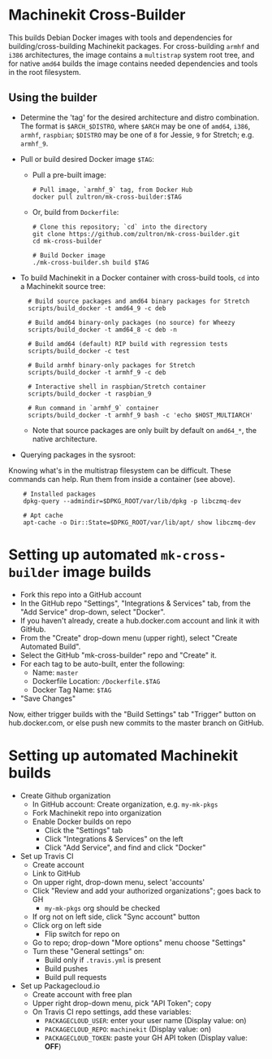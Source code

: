 # Machinekit Cross-Builder

This builds Debian Docker images with tools and dependencies for
building/cross-building Machinekit packages.  For cross-building
`armhf` and `i386` architectures, the image contains a `multistrap`
system root tree, and for native `amd64` builds the image contains
needed dependencies and tools in the root filesystem.

## Using the builder

- Determine the 'tag' for the desired architecture and distro
  combination.  The format is `$ARCH_$DISTRO`, where `$ARCH` may be
  one of `amd64`, `i386`, `armhf`, `raspbian`; `$DISTRO` may be one of
  `8` for Jessie, `9` for Stretch; e.g. `armhf_9`.

- Pull or build desired Docker image `$TAG`:

  - Pull a pre-built image:

        # Pull image, `armhf_9` tag, from Docker Hub
        docker pull zultron/mk-cross-builder:$TAG

  - Or, build from `Dockerfile`:

        # Clone this repository; `cd` into the directory
        git clone https://github.com/zultron/mk-cross-builder.git
        cd mk-cross-builder

        # Build Docker image
        ./mk-cross-builder.sh build $TAG

- To build Machinekit in a Docker container with cross-build tools,
  `cd` into a Machinekit source tree:

        # Build source packages and amd64 binary packages for Stretch
		scripts/build_docker -t amd64_9 -c deb

		# Build amd64 binary-only packages (no source) for Wheezy
		scripts/build_docker -t amd64_8 -c deb -n

		# Build amd64 (default) RIP build with regression tests
		scripts/build_docker -c test

		# Build armhf binary-only packages for Stretch
		scripts/build_docker -t armhf_9 -c deb

	    # Interactive shell in raspbian/Stretch container
        scripts/build_docker -t raspbian_9

		# Run command in `armhf_9` container
		scripts/build_docker -t armhf_9 bash -c 'echo $HOST_MULTIARCH'

	- Note that source packages are only built by default on
      `amd64_*`, the native architecture.

- Querying packages in the sysroot:

Knowing what's in the multistrap filesystem can be difficult.  These
commands can help.  Run them from inside a container (see above).

        # Installed packages
        dpkg-query --admindir=$DPKG_ROOT/var/lib/dpkg -p libczmq-dev

        # Apt cache
        apt-cache -o Dir::State=$DPKG_ROOT/var/lib/apt/ show libczmq-dev


# Setting up automated `mk-cross-builder` image builds

- Fork this repo into a GitHub account
- In the GitHub repo "Settings", "Integrations & Services" tab, from
  the "Add Service" drop-down, select "Docker".
- If you haven't already, create a hub.docker.com account and link it
  with GitHub.
- From the "Create" drop-down menu (upper right), select "Create
  Automated Build".
- Select the GitHub "mk-cross-builder" repo and "Create" it.
- For each tag to be auto-built, enter the following:
  - Name: `master`
  - Dockerfile Location:  `/Dockerfile.$TAG`
  - Docker Tag Name: `$TAG`
- "Save Changes"

Now, either trigger builds with the "Build Settings" tab "Trigger"
button on hub.docker.com, or else push new commits to the master
branch on GitHub.

# Setting up automated Machinekit builds

- Create Github organization
  - In GitHub account:  Create organization, e.g. `my-mk-pkgs`
  - Fork Machinekit repo into organization
  - Enable Docker builds on repo
	- Click the "Settings" tab
	- Click "Integrations & Services" on the left
	- Click "Add Service", and find and click "Docker"
- Set up Travis CI
  - Create account
  - Link to GitHub
  - On upper right, drop-down menu, select 'accounts'
  - Click "Review and add your authorized organizations"; goes back to GH
    - `my-mk-pkgs` org should be checked
  - If org not on left side, click "Sync account" button
  - Click org on left side
	- Flip switch for repo on
  - Go to repo; drop-down "More options" menu choose "Settings"
  - Turn these "General settings" on:
	- Build only if `.travis.yml` is present
	- Build pushes
	- Build pull requests
- Set up Packagecloud.io
  - Create account with free plan
  - Upper right drop-down menu, pick "API Token"; copy
  - On Travis CI repo settings, add these variables:
	- `PACKAGECLOUD_USER`:  enter your user name  (Display value: on)
	- `PACKAGECLOUD_REPO`:  `machinekit` (Display value: on)
	- `PACKAGECLOUD_TOKEN`:  paste your GH API token  (Display value: **OFF**)
